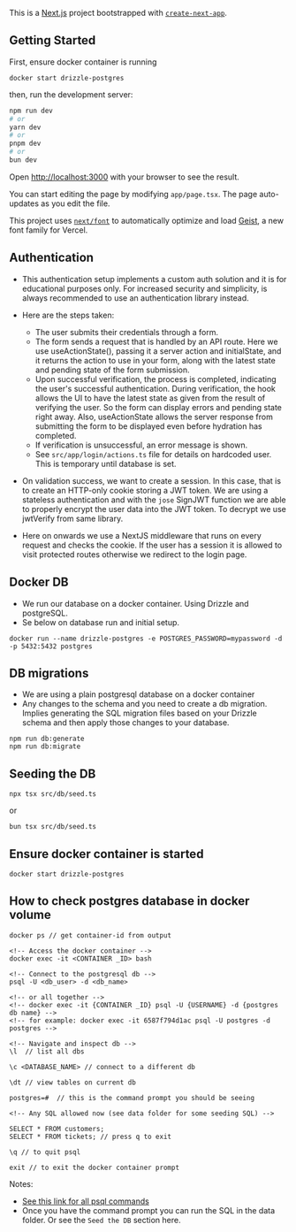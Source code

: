 This is a [Next.js](https://nextjs.org) project bootstrapped with [`create-next-app`](https://nextjs.org/docs/app/api-reference/cli/create-next-app).

## Getting Started

First, ensure docker container is running

```
docker start drizzle-postgres
```

then, run the development server:

```bash
npm run dev
# or
yarn dev
# or
pnpm dev
# or
bun dev
```

Open [http://localhost:3000](http://localhost:3000) with your browser to see the result.

You can start editing the page by modifying `app/page.tsx`. The page auto-updates as you edit the file.

This project uses [`next/font`](https://nextjs.org/docs/app/building-your-application/optimizing/fonts) to automatically optimize and load [Geist](https://vercel.com/font), a new font family for Vercel.

## Authentication

- This authentication setup implements a custom auth solution and it is for educational purposes only. For increased security and simplicity, is always recommended to use an authentication library instead.

- Here are the steps taken:

  - The user submits their credentials through a form.
  - The form sends a request that is handled by an API route.
    Here we use useActionState(), passing it a server action and initialState, and it returns the action to use in your form, along with the latest state and pending state of the form submission.
  - Upon successful verification, the process is completed, indicating the user's successful authentication.
    During verification, the hook allows the UI to have the latest state as given from the result of verifying the user. So the form can display errors and pending state right away. Also, useActionState allows the server response from submitting the form to be displayed even before hydration has completed.
  - If verification is unsuccessful, an error message is shown.
  - See `src/app/login/actions.ts` file for details on hardcoded user. This is temporary until database is set.

- On validation success, we want to create a session. In this case, that is to create an HTTP-only cookie storing a JWT token. We are using a stateless authentication and with the `jose` SignJWT function we are able to properly encrypt the user data into the JWT token. To decrypt we use jwtVerify from same library.
- Here on onwards we use a NextJS middleware that runs on every request and checks the cookie. If the user has a session it is allowed to visit protected routes otherwise we redirect to the login page.

## Docker DB

- We run our database on a docker container. Using Drizzle and postgreSQL.
- Se below on database run and initial setup.

```
docker run --name drizzle-postgres -e POSTGRES_PASSWORD=mypassword -d -p 5432:5432 postgres
```

## DB migrations

- We are using a plain postgresql database on a docker container
- Any changes to the schema and you need to create a db migration. Implies generating the SQL migration files based on your Drizzle schema and then apply those changes to your database.

```
npm run db:generate
npm run db:migrate
```

## Seeding the DB

```
npx tsx src/db/seed.ts
```

or

```
bun tsx src/db/seed.ts
```

## Ensure docker container is started

```
docker start drizzle-postgres
```

## How to check postgres database in docker volume

```
docker ps // get container-id from output

<!-- Access the docker container -->
docker exec -it <CONTAINER _ID> bash

<!-- Connect to the postgresql db -->
psql -U <db_user> -d <db_name>

<!-- or all together -->
<!-- docker exec -it {CONTAINER _ID} psql -U {USERNAME} -d {postgres db name} -->
<!-- for example: docker exec -it 6587f794d1ac psql -U postgres -d postgres -->

<!-- Navigate and inspect db -->
\l  // list all dbs

\c <DATABASE_NAME> // connect to a different db

\dt // view tables on current db

postgres=#  // this is the command prompt you should be seeing

<!-- Any SQL allowed now (see data folder for some seeding SQL) -->

SELECT * FROM customers;
SELECT * FROM tickets; // press q to exit

\q // to quit psql

exit // to exit the docker container prompt

```

Notes:

- [See this link for all psql commands](https://tomcam.github.io/postgres/)
- Once you have the command prompt you can run the SQL in the data folder. Or see the `Seed the DB` section here.
